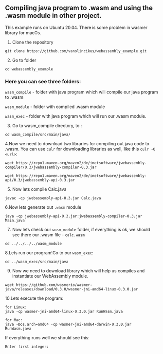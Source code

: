 ## Compiling java program to .wasm and using the .wasm module in other project.

This example runs on Ubuntu 20.04. 
There is some problem in wasmer library for macOs.

1. Clone the repository
```  
git clone https://github.com/vanolincikus/webassembly_example.git
```
2. Go to folder 
```
cd webassembly_example
```
### Here you can see three folders: 

`wasm_compile` - folder with java program which will compile our java program to .wasm 

`wasm_module` - folder with compiled .wasm module

`wasm_exec` - folder with java program which will run our .wasm module.

3. Go to wasm_compile directory, to :
```
cd wasm_compile/src/main/java/
```
4.Now we need to download two libraries for compiling out java code to .wasm. You can use `culr` for downloading libraries as well, like this `culr -O <url>`:

``` 
wget https://repo1.maven.org/maven2/de/inetsoftware/jwebassembly-compiler/0.3/jwebassembly-compiler-0.3.jar

```
```
wget https://repo1.maven.org/maven2/de/inetsoftware/jwebassembly-api/0.3/jwebassembly-api-0.3.jar
```
5. Now lets compile Calc.java 
``` 
javac -cp jwebassembly-api-0.3.jar Calc.java
```

6.Now lets generate out `.wasm` module
```
java -cp jwebassembly-api-0.3.jar:jwebassembly-compiler-0.3.jar Main.java
```
7. Now lets check our `wasm_module` folder, if everything is ok, we should see there our .wasm file - `calc.wasm`
```
cd ../../../../wasm_module
```
8.Lets run our program!Go to our `wasm_exec`:
```
cd ../wasm_exec/src/main/java
```
9. Now we need to download library which will help us compiles and instantiate our WebAssembly module.
```
wget https://github.com/wasmerio/wasmer-java/releases/download/0.3.0/wasmer-jni-amd64-linux-0.3.0.jar
```
10.Lets execute the program:
``` 
for Linux:
java -cp wasmer-jni-amd64-linux-0.3.0.jar RunWasm.java

for Mac:
java -Dos.arch=amd64 -cp wasmer-jni-amd64-darwin-0.3.0.jar RunWasm.java

```
If everything runs well we should see this:
```
Enter first integer: 
```



